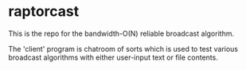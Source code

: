 raptorcast
==========

This is the repo for the bandwidth-O(N) reliable broadcast algorithm.

The 'client' program is chatroom of sorts which is used to test various broadcast algorithms with either user-input text or file contents.

